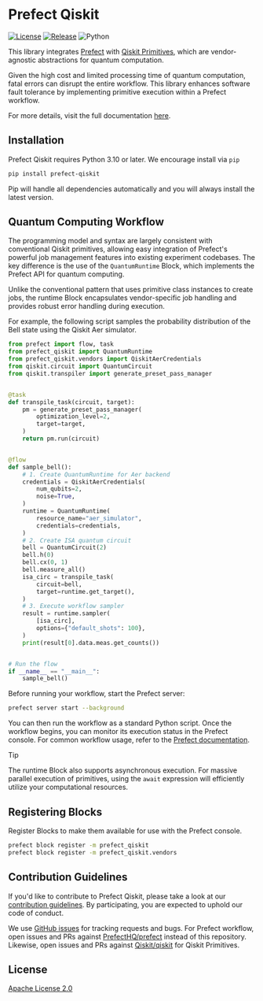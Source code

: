 # Prefect Qiskit

[![License](https://img.shields.io/github/license/Qiskit-Community/prefect-qiskit.svg)](https://opensource.org/licenses/Apache-2.0)
[![Release](https://img.shields.io/github/release/Qiskit-Community/prefect-qiskit.svg)](https://github.com/Qiskit-Community/prefect-qiskit/releases)
![Python](https://img.shields.io/pypi/pyversions/prefect-qiskit.svg)

This library integrates [Prefect](https://www.prefect.io/) with [Qiskit Primitives](https://docs.quantum.ibm.com/api/qiskit/primitives), 
which are vendor-agnostic abstractions for quantum computation. 

Given the high cost and limited processing time of quantum computation, 
fatal errors can disrupt the entire workflow. 
This library enhances software fault tolerance 
by implementing primitive execution within a Prefect workflow.

For more details, visit the full documentation [here](https://qiskit-community.github.io/prefect-qiskit/).

## Installation

Prefect Qiskit requires Python 3.10 or later. 
We encourage install via ``pip``

```bash
pip install prefect-qiskit
```

Pip will handle all dependencies automatically and you will always install the latest version.


## Quantum Computing Workflow

The programming model and syntax are largely consistent with conventional Qiskit primitives, 
allowing easy integration of Prefect's powerful job management features 
into existing experiment codebases. 
The key difference is the use of the `QuantumRuntime` Block, 
which implements the Prefect API for quantum computing.

Unlike the conventional pattern that uses primitive class instances to create jobs, 
the runtime Block encapsulates vendor-specific job handling 
and provides robust error handling during execution.

For example, the following script samples the probability distribution of 
the Bell state using the Qiskit Aer simulator.

```python
from prefect import flow, task
from prefect_qiskit import QuantumRuntime
from prefect_qiskit.vendors import QiskitAerCredentials
from qiskit.circuit import QuantumCircuit
from qiskit.transpiler import generate_preset_pass_manager


@task
def transpile_task(circuit, target):
    pm = generate_preset_pass_manager(
        optimization_level=2,
        target=target,
    )
    return pm.run(circuit)


@flow
def sample_bell():
    # 1. Create QuantumRuntime for Aer backend
    credentials = QiskitAerCredentials(
        num_qubits=2, 
        noise=True,
    )
    runtime = QuantumRuntime(
        resource_name="aer_simulator", 
        credentials=credentials,
    )
    # 2. Create ISA quantum circuit
    bell = QuantumCircuit(2)
    bell.h(0)
    bell.cx(0, 1)
    bell.measure_all()
    isa_circ = transpile_task(
        circuit=bell, 
        target=runtime.get_target(),
    )
    # 3. Execute workflow sampler
    result = runtime.sampler(
        [isa_circ], 
        options={"default_shots": 100},
    )
    print(result[0].data.meas.get_counts())


# Run the flow
if __name__ == "__main__":
    sample_bell()
```

Before running your workflow, start the Prefect server:

```bash
prefect server start --background
```

You can then run the workflow as a standard Python script. Once the workflow begins, 
you can monitor its execution status in the Prefect console. 
For common workflow usage, refer to the [Prefect documentation](https://docs.prefect.io/v3/develop/write-flows).

> [!TIP]
> The runtime Block also supports asynchronous execution.
> For massive parallel execution of primitives, 
> using the `await` expression will efficiently utilize your computational resources.


## Registering Blocks

Register Blocks to make them available for use with the Prefect console.

```bash
prefect block register -m prefect_qiskit
prefect block register -m prefect_qiskit.vendors
```

## Contribution Guidelines

If you'd like to contribute to Prefect Qiskit, please take a look at our [contribution guidelines](https://qiskit-community.github.io/prefect-qiskit/contribution/). By participating, you are expected to uphold our code of conduct.

We use [GitHub issues](https://github.com/qiskit-community/prefect-qiskit/issues) for tracking requests and bugs.
For Prefect workflow, open issues and PRs against [PrefectHQ/prefect](https://github.com/PrefectHQ/prefect) instead of this repository.
Likewise, open issues and PRs against [Qiskit/qiskit](https://github.com/Qiskit/qiskit) for Qiskit Primitives.

## License

[Apache License 2.0](LICENSE.txt)
